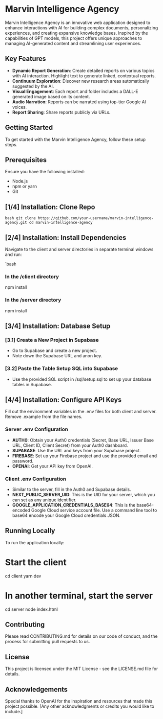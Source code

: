 # Marvin Intelligence Agency

Marvin Intelligence Agency is an innovative web application designed to enhance interactions with AI for building complex documents, personalizing experiences, and creating expansive knowledge bases. Inspired by the capabilities of GPT models, this project offers unique approaches to managing AI-generated content and streamlining user experiences.

## Key Features

- **Dynamic Report Generation**: Create detailed reports on various topics with AI interaction. Highlight text to generate linked, contextual reports.
- **Continuum Exploration**: Discover new research areas automatically suggested by the AI.
- **Visual Engagement**: Each report and folder includes a DALL-E generated image based on its content.
- **Audio Narration**: Reports can be narrated using top-tier Google AI voices.
- **Report Sharing**: Share reports publicly via URLs.

## Getting Started

To get started with the Marvin Intelligence Agency, follow these setup steps.

## Prerequisites

Ensure you have the following installed:

- Node.js
- npm or yarn
- Git

## [1/4] Installation: Clone Repo

`bash
git clone https://github.com/your-username/marvin-intelligence-agency.git
cd marvin-intelligence-agency
`

## [2/4] Installation: Install Dependencies

Navigate to the client and server directories in separate terminal windows and run:

`bash

### In the /client directory

npm install

### In the /server directory

npm install

## [3/4] Installation: Database Setup

### [3.1] Create a New Project in Supabase

- Go to Supabase and create a new project.
- Note down the Supabase URL and anon key.

### [3.2] Paste the Table Setup SQL into Supabase

- Use the provided SQL script in /sql/setup.sql to set up your database tables in Supabase.

## [4/4] Installation: Configure API Keys

Fill out the environment variables in the .env files for both client and server. Remove .example from the file names.

### Server .env Configuration

- **AUTH0**: Obtain your Auth0 credentials (Secret, Base URL, Issuer Base URL, Client ID, Client Secret) from your Auth0 dashboard.
- **SUPABASE**: Use the URL and keys from your Supabase project.
- **FIREBASE**: Set up your Firebase project and use the provided email and password.
- **OPENAI**: Get your API key from OpenAI.

### Client .env Configuration

- Similar to the server, fill in the Auth0 and Supabase details.
- **NEXT_PUBLIC_SERVER_UID**: This is the UID for your server, which you can set as any unique identifier.
- **GOOGLE_APPLICATION_CREDENTIALS_BASE64**: This is the base64-encoded Google Cloud service account file. Use a command line tool to base64 encode your Google Cloud credentials JSON.

## Running Locally

To run the application locally:

# Start the client

cd client
yarn dev

# In another terminal, start the server

cd server
node index.html

## Contributing

Please read CONTRIBUTING.md for details on our code of conduct, and the process for submitting pull requests to us.

## License

This project is licensed under the MIT License - see the LICENSE.md file for details.

## Acknowledgements

Special thanks to OpenAI for the inspiration and resources that made this project possible.
[Any other acknowledgments or credits you would like to include.]
